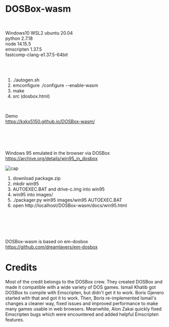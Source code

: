 # DOSBox-wasm

<br>

Windows10 WSL2 ubuntu 20.04  
python 2.7.18  
node 14.15.5  
emscripten 1.37.5  
fastcomp-clang-e1.37.5-64bit  

<br><br>

1. ./autogen.sh
2. emconfigure ./configure --enable-wasm
3. make
4. src (dosbox.html)

<br>

Demo  
https://kxkx5150.github.io/DOSBox-wasm/

<br><br><br><br>
Windows 95 emulated in the browser via DOSBox  
https://archive.org/details/win95_in_dosbox  

![cap](https://user-images.githubusercontent.com/10168979/127714131-4540d3c0-0830-4a7a-b937-6a3de029d756.PNG)

1. download package.zip
2. mkdir win95
3. AUTOEXEC.BAT and drive-c.img into win95
4. win95 into images/
5. ./packager.py win95 images/win95 AUTOEXEC.BAT
6. open http://localhost/DOSBox-wasm/docs/win95.html

<br><br><br><br>

DOSBox-wasm is based on em-dosbox  
https://github.com/dreamlayers/em-dosbox


# Credits
Most of the credit belongs to the DOSBox crew. They created DOSBox and made it compatible with a wide variety of DOS games. Ismail Khatib got DOSBox to compile with Emscripten, but didn't get it to work. Boris Gjenero started with that and got it to work. Then, Boris re-implemented Ismail's changes a cleaner way, fixed issues and improved performance to make many games usable in web browsers. Meanwhile, Alon Zakai quickly fixed Emscripten bugs which were encountered and added helpful Emscripten features.
